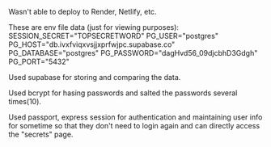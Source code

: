 Wasn't able to deploy to Render, Netlify, etc. 


These are env file data (just for viewing purposes):
SESSION_SECRET="TOPSECRETWORD"
PG_USER="postgres"
PG_HOST="db.ivxfviqxvsjjxprfwjpc.supabase.co"
PG_DATABASE="postgres"
PG_PASSWORD="dagHvd56_09djcbhD3Gdgh"
PG_PORT="5432"


Used supabase for storing and comparing the data.


Used bcrypt for hasing passwords and salted the passwords several times(10).

Used passport, express session for authentication and maintaining user info for sometime so that they don't need to login again and can directly access the "secrets" page.



